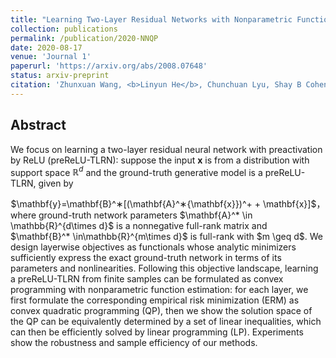 ```yaml
---
title: "Learning Two-Layer Residual Networks with Nonparametric Function Estimation by Convex Programming"
collection: publications
permalink: /publication/2020-NNQP
date: 2020-08-17
venue: 'Journal 1'
paperurl: 'https://arxiv.org/abs/2008.07648'
status: arxiv-preprint
citation: 'Zhunxuan Wang, <b>Linyun He</b>, Chunchuan Lyu, Shay B Cohen. (2020). &quot;Learning Two-Layer Residual Networks with Nonparametric Function Estimation by Convex Programming,&quot; https://arxiv.org/abs/2008.07648.'
---
```


## Abstract
We focus on learning a two-layer residual neural network with preactivation by ReLU (preReLU-TLRN): suppose the input $\mathbf{x}$ is from a distribution with support space $\mathbb{R}^d$ and the ground-truth generative model is a preReLU-TLRN, given by
<center>$\mathbf{y}=\mathbf{B}^∗[(\mathbf{A}^∗{\mathbf{x}})^+ + \mathbf{x}]$，</center>
where ground-truth network parameters $\mathbf{A}^* \in \mathbb{R}^{d\times d}$ is a nonnegative full-rank matrix and $\mathbf{B}^* \in\mathbb{R}^{m\times d}$ is full-rank with $m \geq d$. We design layerwise objectives as functionals whose analytic minimizers sufficiently express the exact ground-truth network in terms of its parameters and nonlinearities. Following this objective landscape, learning a preReLU-TLRN from finite samples can be formulated as convex programming with nonparametric function estimation: for each layer, we first formulate the corresponding empirical risk minimization (ERM) as convex quadratic programming (QP), then we show the solution space of the QP can be equivalently determined by a set of linear inequalities, which can then be efficiently solved by linear programming (LP). Experiments show the robustness and sample efficiency of our methods. 
